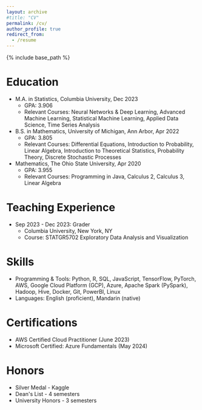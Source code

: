 ```yaml
---
layout: archive
#title: "CV"
permalink: /cv/
author_profile: true
redirect_from:
  - /resume
---
```


{% include base_path %}

Education
======
* M.A. in Statistics, Columbia University, Dec 2023
  * GPA: 3.906
  * Relevant Courses: Neural Networks & Deep Learning, Advanced Machine Learning, Statistical Machine Learning, Applied Data Science, Time Series Analysis
* B.S. in Mathematics, University of Michigan, Ann Arbor, Apr 2022
  * GPA: 3.805
  * Relevant Courses: Differential Equations, Introduction to Probability, Linear Algebra, Introduction to Theoretical Statistics, Probability Theory, Discrete Stochastic Processes
* Mathematics, The Ohio State University, Apr 2020
  * GPA: 3.955
  * Relevant Courses: Programming in Java, Calculus 2, Calculus 3, Linear Algebra

Teaching Experience
======
* Sep 2023 - Dec 2023: Grader
  * Columbia University, New York, NY
  * Course: STATGR5702 Exploratory Data Analysis and Visualization

Skills
======
* Programming & Tools: Python, R, SQL, JavaScript, TensorFlow, PyTorch, AWS, Google Cloud Platform (GCP), Azure, Apache Spark (PySpark), Hadoop, Hive, Docker, Git, PowerBI, Linux
* Languages: English (proficient), Mandarin (native)

Certifications
======
* AWS Certified Cloud Practitioner (June 2023)
* Microsoft Certified: Azure Fundamentals (May 2024)

Honors
======
* Silver Medal - Kaggle
* Dean's List - 4 semesters
* University Honors - 3 semesters